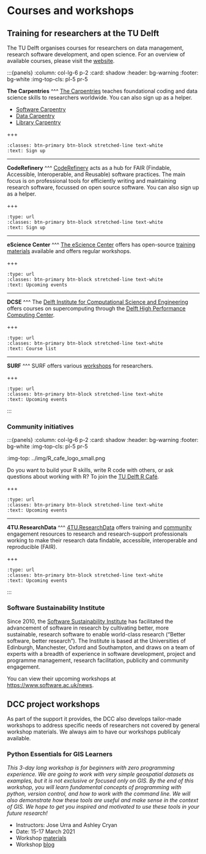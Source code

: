 # Courses and workshops

## Training for researchers at the TU Delft
The TU Delft organises courses for researchers on data management, research software development, and open science. For an overview of available courses, please visit the [website](https://www.tudelft.nl/en/library/research-data-management/r/training-events/training-for-researchers).

:::{panels}
:column: col-lg-6 p-2
:card: shadow
:header: bg-warning
:footer: bg-white
:img-top-cls: pl-5 pr-5

**The Carpentries**
^^^
[The Carpentries](https://carpentries.org/) teaches foundational coding and data science skills to researchers worldwide. You can also sign up as a helper.

- [Software Carpentry](https://software-carpentry.org/lessons/)
- [Data Carpentry](https://datacarpentry.org/lessons/)
- [Library Carpentry](https://librarycarpentry.org/lessons/)

+++
```{link-button} https://www.tudelft.nl/library/research-data-management/r/training-evenementen/training-voor-onderzoekers
:classes: btn-primary btn-block stretched-line text-white
:text: Sign up
```
---

**CodeRefinery**
^^^
[CodeRefinery](https://coderefinery.org/) acts as a hub for FAIR (Findable, Accessible, Interoperable, and Reusable) software practices. The main focus is on professional tools for efficiently writing and maintaining research software, focussed on open source software. You can also sign up as a helper.

+++
```{link-button} https://www.tudelft.nl/library/research-data-management/r/training-evenementen/training-voor-onderzoekers/coderefinery-workshops
:type: url
:classes: btn-primary btn-block stretched-line text-white
:text: Sign up
```

---
**eScience Center**
^^^
[The eScience Center](https://www.esciencecenter.nl/) offers has open-source [training materials](https://www.esciencecenter.nl/training-materials/) available and offers regular workshops.

+++
```{link-button} https://www.esciencecenter.nl/events/?f=workshops
:type: url
:classes: btn-primary btn-block stretched-line text-white
:text: Upcoming events
```

---
**DCSE**
^^^
The [Delft Institute for Computational Science and Engineering](https://www.tudelft.nl/en/tu-delft-institute-for-computational-science-and-engineering) offers courses on supercomputing through the [Delft High Performance Computing Center](https://www.tudelft.nl/en/dhpc). 

+++
```{link-button} https://www.tudelft.nl/en/tu-delft-institute-for-computational-science-and-engineering/education/courses
:type: url
:classes: btn-primary btn-block stretched-line text-white
:text: Course list
```

---
**SURF**
^^^
SURF offers various [workshops](https://www.surf.nl/en/training-courses-for-research) for researchers. 

+++
```{link-button} https://www.surf.nl/en/agenda/research-and-ict
:type: url
:classes: btn-primary btn-block stretched-line text-white
:text: Upcoming events
```
:::


### Community initiatives
:::{panels}
:column: col-lg-6 p-2
:card: shadow
:header: bg-warning
:footer: bg-white
:img-top-cls: pl-5 pr-5

:img-top: ../img/R_cafe_logo_small.png

Do you want to build your R skills, write R code with others, or ask questions about working with R? To join the [TU Delft R Café](https://delft-rcafe.github.io/home/Index.html).

+++
```{link-button} https://delft-rcafe.github.io/home/Index.html#sec-upcoming
:type: url
:classes: btn-primary btn-block stretched-line text-white
:text: Upcoming events
```

---
**4TU.ResearchData**
^^^
[4TU.ResearchData](https://data.4tu.nl/) offers training and [community](https://community.data.4tu.nl/join-our-community/) engagement resources to research and research-support professionals working to make their research data findable, accessible, interoperable and reproducible (FAIR).

+++
```{link-button} https://community.data.4tu.nl/category/training-events/
:type: url
:classes: btn-primary btn-block stretched-line text-white
:text: Upcoming events
```

:::

### Software Sustainability Institute
Since 2010, the [Software Sustainability Institute](https://www.software.ac.uk/) has facilitated the advancement of software in research by cultivating better, more sustainable, research software to enable world-class research (“Better software, better research”). The Institute is based at the Universities of Edinburgh, Manchester, Oxford and Southampton, and draws on a team of experts with a breadth of experience in software development, project and programme management, research facilitation, publicity and community engagement.

You can view their upcoming workshops at https://www.software.ac.uk/news.

## DCC project workshops

As part of the support it provides, the DCC also develops tailor-made workshops to address specific needs of researchers not covered by general workshop materials. We always aim to have our workshops publicaly available. 

### Python Essentials for GIS Learners

_This 3-day long workshop is for beginners with zero programming experience. We are going to work with very simple geospatial datasets as examples, but it is not exclusive or focused only on GIS. By the end of this workshop, you will learn fundamental concepts of programming with python, version control, and how to work with the command line. We will also demonstrate how these tools are useful and make sense in the context of GIS. We hope to get you inspired and motivated to use these tools in your future research!_

- Instructors: Jose Urra and Ashley Cryan
- Date: 15-17 March 2021
- Workshop [materials](https://tu-delft-dcc.github.io/Intro-to-Python-for-GIS/README.html)
- Workshop [blog](https://community.data.4tu.nl/2021/04/12/python-essentials-for-gis-learners-a-targeted-fair-research-workshop-by-tu-delfts-digital-competence-centre/)


